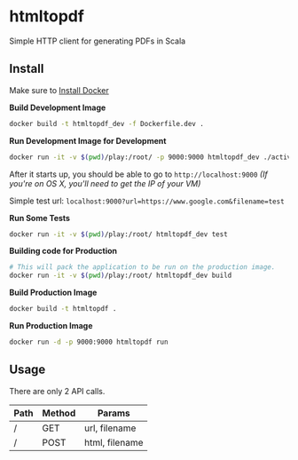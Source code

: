 # htmltopdf

Simple HTTP client for generating PDFs in Scala


## Install

Make sure to [Install Docker](https://docs.docker.com/installation/)

**Build Development Image**
```bash
docker build -t htmltopdf_dev -f Dockerfile.dev .
```

**Run Development Image for Development**
```bash
docker run -it -v $(pwd)/play:/root/ -p 9000:9000 htmltopdf_dev ./activator ~run
```
After it starts up, you should be able to go to ``http://localhost:9000``
_(If you're on OS X, you'll need to get the IP of your VM)_

Simple test url: ``localhost:9000?url=https://www.google.com&filename=test``

**Run Some Tests**
```bash
docker run -it -v $(pwd)/play:/root/ htmltopdf_dev test
```


**Building code for Production**
```bash
# This will pack the application to be run on the production image.
docker run -it -v $(pwd)/play:/root/ htmltopdf_dev build
```

**Build Production Image**
```bash
docker build -t htmltopdf .
```

**Run Production Image**
```bash
docker run -d -p 9000:9000 htmltopdf run
```


## Usage

There are only 2 API calls.

| Path | Method | Params         |
|------|--------|----------------|
| /    | GET    | url, filename  |
| /    | POST   | html, filename |
